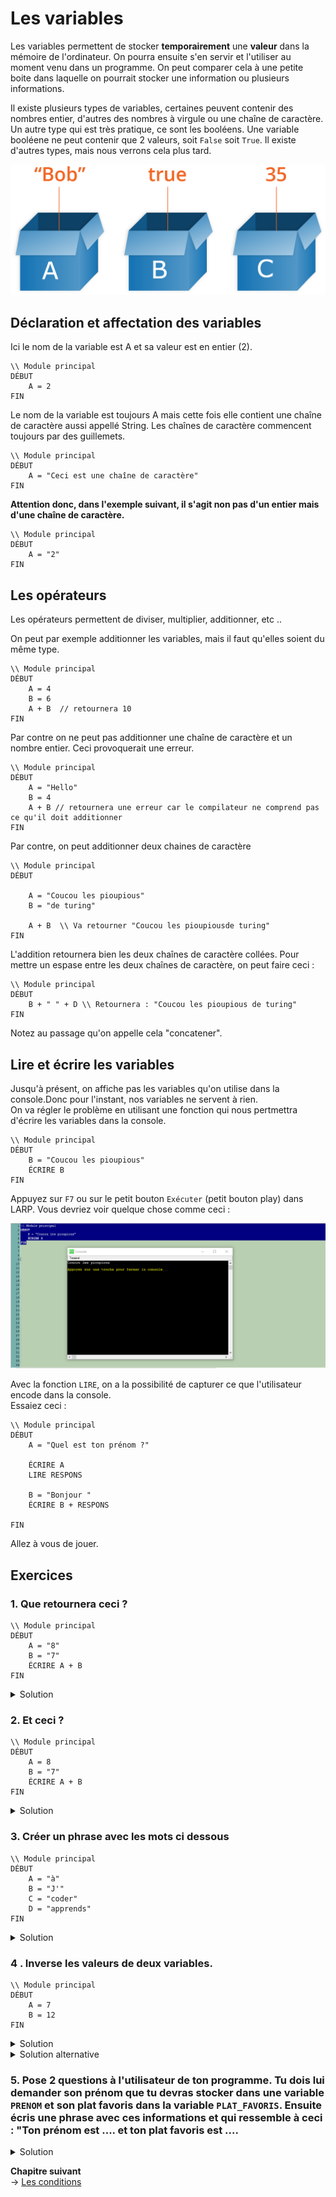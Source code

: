 # Les variables 

Les variables permettent de stocker **temporairement**  une **valeur** dans la mémoire de l'ordinateur. On pourra ensuite s'en servir et l'utiliser au moment venu dans un programme. On peut comparer cela à une petite boite dans laquelle on pourrait stocker une information ou plusieurs informations. 

Il existe plusieurs types de variables, certaines peuvent contenir des nombres entier, d'autres des nombres à virgule ou une chaîne de caractère. Un autre type qui est très pratique, ce sont les booléens. Une variable booléene ne peut contenir que 2 valeurs, soit ``False`` soit ``True``.  Il existe d'autres types, mais nous verrons cela plus tard.

![Les variables](./boxes.png)

## Déclaration et affectation des variables
Ici le nom de la variable est A et sa valeur est en entier (2).
````
\\ Module principal
DÉBUT
    A = 2
FIN
````

Le nom de la variable est toujours A mais cette fois elle contient une chaîne de caractère aussi appellé String. Les chaînes de caractère commencent toujours par des guillemets.
````
\\ Module principal
DÉBUT
    A = "Ceci est une chaîne de caractère"
FIN
````

**Attention donc, dans l'exemple suivant, il s'agit non pas d'un entier mais d'une chaîne de caractère.** 
````
\\ Module principal
DÉBUT
    A = "2"
FIN
````

## Les opérateurs
Les opérateurs permettent de diviser, multiplier, additionner, etc .. 

On  peut par exemple additionner les variables, mais il faut qu'elles soient du même type.
````
\\ Module principal
DÉBUT
    A = 4
    B = 6
    A + B  // retournera 10
FIN
````
Par contre on ne peut pas additionner une chaîne de caractère et un nombre entier. Ceci provoquerait une erreur.

````
\\ Module principal
DÉBUT
    A = "Hello"
    B = 4 
    A + B // retournera une erreur car le compilateur ne comprend pas ce qu'il doit additionner
FIN
````
 
Par contre, on peut additionner deux chaines de caractère

````
\\ Module principal
DÉBUT
   
    A = "Coucou les pioupious"
    B = "de turing"

    A + B  \\ Va retourner "Coucou les pioupiousde turing"
FIN
````

L'addition retournera bien les deux chaînes de caractère collées. Pour mettre un espase entre les deux chaînes de caractère, on peut faire ceci : 

````
\\ Module principal
DÉBUT
    B + " " + D \\ Retournera : "Coucou les pioupious de turing"
FIN
````
Notez au passage qu'on appelle cela "concatener".


## Lire et écrire les variables
Jusqu'à présent, on affiche pas les variables qu'on utilise dans la console.Donc pour l'instant, nos variables ne servent à rien.  
On va  régler le problème en utilisant une fonction qui nous pertmettra d'écrire les variables dans la console.  
````
\\ Module principal
DÉBUT
    B = "Coucou les pioupious"
    ÉCRIRE B
FIN
````
Appuyez sur ``F7`` ou sur le petit bouton ``Exécuter`` (petit bouton play) dans LARP. Vous devriez voir quelque chose comme ceci : 

![console](./CaptureConsole.PNG)


Avec la fonction ``LIRE``, on a la possibilité de capturer ce que l'utilisateur encode dans la console.   
Essaiez ceci : 

````
\\ Module principal
DÉBUT
    A = "Quel est ton prénom ?"

    ÉCRIRE A
    LIRE RESPONS

    B = "Bonjour "
    ÉCRIRE B + RESPONS   

FIN
````

Allez à vous de jouer.

## Exercices



### 1. Que retournera ceci ?
````
\\ Module principal
DÉBUT
    A = "8"
    B = "7"
    ÉCRIRE A + B
FIN
````
<details>
    <summary>Solution </summary>
    "87"
</details>

### 2. Et ceci ?
````
\\ Module principal
DÉBUT
    A = 8
    B = "7"
    ÉCRIRE A + B
FIN
````
<details>
    <summary>Solution </summary>
 
La réponse est **15**  
Dans un cas comme celui-là, le compilateur comprend qu'il doit interpréter ``B`` comme un nombre entier. Cela dit, on évite absoluement ce genre de chose. D'une part ça ne fonctionnera pas dans tous les langages et d'autres part, ça peut porter à confusion et générer des erreurs ou des résultats inattendus.
</details>



### 3. Créer un phrase avec les mots ci dessous

````
\\ Module principal
DÉBUT
    A = "à"
    B = "J'"
    C = "coder"
    D = "apprends"
FIN
````

<details>
    <summary>Solution</summary>

````
\\ Module principal
DÉBUT
    A = "à"
    B = "J'"
    C = "coder"
    D = "apprends"

    ÉCRIRE B + " " + D + " " + A + " " + C
FIN
````
</details>

### 4 . Inverse les valeurs de deux variables.
```
\\ Module principal
DÉBUT
    A = 7
    B = 12 
FIN
```

<details> 
  <summary>Solution </summary>

```
\\ Module principal
DÉBUT
    A = 7
    B = 12     
    \\ On doit créer une variable C qui contiendra une des valeurs
    C = A
    A = B
    B = C 
    ÉCRIRE  "A vaut " + A
    ÉCRIRE  "B vaut " + B    
FIN
``` 
</details>

<details> 
  <summary>Solution alternative</summary>

```
\\ Module principal
DÉBUT
    A = 7
    B = 12     
    \\ Sans créer de variable supplémentaire
    
    A = A - B
    B = A + B 
    A = B - A            
FIN
``` 
</details>

### 5. Pose 2 questions à l'utilisateur de ton programme. Tu dois lui demander son prénom que tu devras stocker dans une variable ``PRENOM`` et son plat favoris dans la variable ``PLAT_FAVORIS``. Ensuite écris une phrase avec ces informations et qui ressemble à ceci : "Ton prénom est .... et ton plat favoris est ....

<details>
    <summary>Solution</summary>

````
\\ Module principal
DÉBUT
    ÉCRIRE "Quel est ton prénom ?"
    LIRE PRENOM
    ÉCRIRE  "Quel est ton plat favoris ?"
    LIRE PLAT_FAVORIS   
    ÉCRIRE "Ton prénom est " + PRENOM + " et tu aimes "  + PLAT_FAVORIS
FIN
````
</details>    
  
    
    
**Chapitre suivant**  
-> [Les conditions](./conditions.md)  





